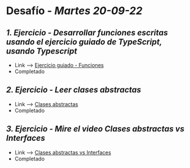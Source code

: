 # Desafío - *Martes 20-09-22*

## *1. Ejercicio - Desarrollar funciones escritas usando el ejercicio guiado de TypeScript, usando Typescript*

- Link --> [Ejercicio guiado - Funciones](https://docs.microsoft.com/en-us/training/modules/typescript-develop-typed-functions/)
- Completado

## *2. Ejercicio - Leer clases abstractas*

- Link --> [Clases abstractas](https://sbcode.net/typescript/abstract_classes/)
- Completado

## *3. Ejercicio - Mire el video Clases abstractas vs Interfaces*

- Link --> [Clases abstractas vs Interfaces](https://www.youtube.com/watch?v=Lnqmde9LP74)
- Completado
